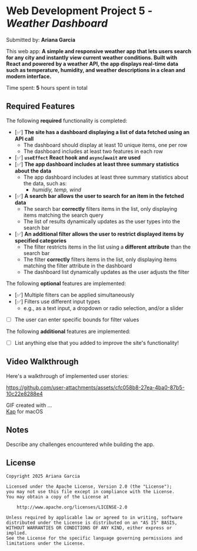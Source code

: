 # Web Development Project 5 - *Weather Dashboard*

Submitted by: **Ariana Garcia**

This web app: **A simple and responsive weather app that lets users search for any city and instantly view current weather conditions. Built with React and powered by a weather API, the app displays real-time data such as temperature, humidity, and weather descriptions in a clean and modern interface.**

Time spent: **5** hours spent in total

## Required Features

The following **required** functionality is completed:

- [✅] **The site has a dashboard displaying a list of data fetched using an API call**
  - The dashboard should display at least 10 unique items, one per row
  - The dashboard includes at least two features in each row
- [✅] **`useEffect` React hook and `async`/`await` are used**
- [✅] **The app dashboard includes at least three summary statistics about the data** 
  - The app dashboard includes at least three summary statistics about the data, such as:
    - *humidiy, temp, wind*
- [✅] **A search bar allows the user to search for an item in the fetched data**
  - The search bar **correctly** filters items in the list, only displaying items matching the search query
  - The list of results dynamically updates as the user types into the search bar
- [✅] **An additional filter allows the user to restrict displayed items by specified categories**
  - The filter restricts items in the list using a **different attribute** than the search bar 
  - The filter **correctly** filters items in the list, only displaying items matching the filter attribute in the dashboard
  - The dashboard list dynamically updates as the user adjusts the filter

The following **optional** features are implemented:

- [✅] Multiple filters can be applied simultaneously
- [✅] Filters use different input types
  - e.g., as a text input, a dropdown or radio selection, and/or a slider
- [ ] The user can enter specific bounds for filter values

The following **additional** features are implemented:

* [ ] List anything else that you added to improve the site's functionality!

## Video Walkthrough

Here's a walkthrough of implemented user stories:


https://github.com/user-attachments/assets/cfc058b8-27ea-4ba0-87b5-10c22e8288e4

GIF created with ...  
[Kap](https://getkap.co/) for macOS


## Notes

Describe any challenges encountered while building the app.

## License

    Copyright 2025 Ariana Garcia

    Licensed under the Apache License, Version 2.0 (the "License");
    you may not use this file except in compliance with the License.
    You may obtain a copy of the License at

        http://www.apache.org/licenses/LICENSE-2.0

    Unless required by applicable law or agreed to in writing, software
    distributed under the License is distributed on an "AS IS" BASIS,
    WITHOUT WARRANTIES OR CONDITIONS OF ANY KIND, either express or implied.
    See the License for the specific language governing permissions and
    limitations under the License.
